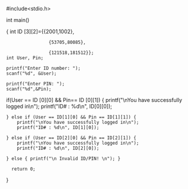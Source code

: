 #include<stdio.h>


int main()

{
    int ID [3][2]={{2001,1002}, 
                   
                    {53705,80085}, 
                   
                    {121518,181512}};
    int User, Pin;

    printf("Enter ID number: ");
    scanf("%d", &User);

    printf("Enter PIN: ");
    scanf("%d",&Pin);

 if(User == ID [0][0] && Pin== ID [0][1]) {
        printf("\nYou have successfully logged in\n");
        printf("ID# : %d\n", ID[0][0]);
        
    } else if (User == ID[1][0] && Pin == ID[1][1]) {
        printf("\nYou have successfully logged in\n");
        printf("ID# : %d\n", ID[1][0]);
        
    } else if (User == ID[2][0] && Pin == ID[2][1]) {
        printf("\nYou have successfully logged in\n");
        printf("ID# : %d\n", ID[2][0]);
        
    } else { printf("\n Invalid ID/PIN! \n"); }
    
      return 0;
}
